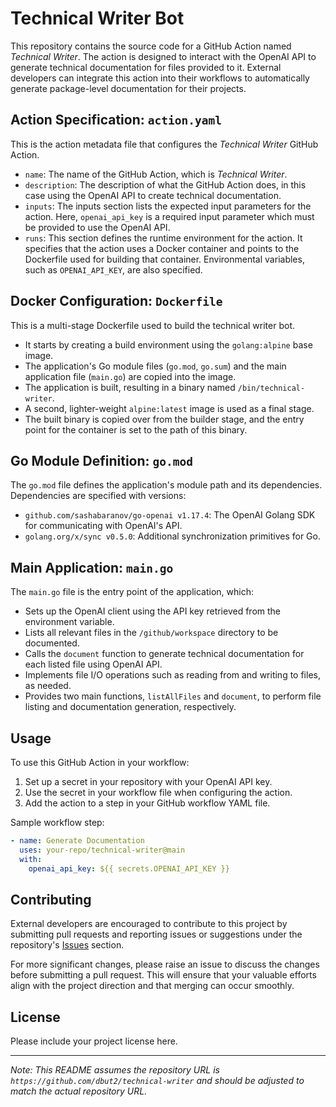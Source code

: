 # Technical Writer Bot

This repository contains the source code for a GitHub Action named *Technical Writer*. The action is designed to interact with the OpenAI API to generate technical documentation for files provided to it. External developers can integrate this action into their workflows to automatically generate package-level documentation for their projects.

## Action Specification: `action.yaml`

This is the action metadata file that configures the *Technical Writer* GitHub Action.

- `name`: The name of the GitHub Action, which is *Technical Writer*.
- `description`: The description of what the GitHub Action does, in this case using the OpenAI API to create technical documentation.
- `inputs`: The inputs section lists the expected input parameters for the action. Here, `openai_api_key` is a required input parameter which must be provided to use the OpenAI API.
- `runs`: This section defines the runtime environment for the action. It specifies that the action uses a Docker container and points to the Dockerfile used for building that container. Environmental variables, such as `OPENAI_API_KEY`, are also specified.

## Docker Configuration: `Dockerfile`

This is a multi-stage Dockerfile used to build the technical writer bot.

- It starts by creating a build environment using the `golang:alpine` base image.
- The application's Go module files (`go.mod`, `go.sum`) and the main application file (`main.go`) are copied into the image.
- The application is built, resulting in a binary named `/bin/technical-writer`.
- A second, lighter-weight `alpine:latest` image is used as a final stage.
- The built binary is copied over from the builder stage, and the entry point for the container is set to the path of this binary.

## Go Module Definition: `go.mod`

The `go.mod` file defines the application's module path and its dependencies. Dependencies are specified with versions:
- `github.com/sashabaranov/go-openai v1.17.4`: The OpenAI Golang SDK for communicating with OpenAI's API.
- `golang.org/x/sync v0.5.0`: Additional synchronization primitives for Go.

## Main Application: `main.go`

The `main.go` file is the entry point of the application, which:
- Sets up the OpenAI client using the API key retrieved from the environment variable.
- Lists all relevant files in the `/github/workspace` directory to be documented.
- Calls the `document` function to generate technical documentation for each listed file using OpenAI API.
- Implements file I/O operations such as reading from and writing to files, as needed.
- Provides two main functions, `listAllFiles` and `document`, to perform file listing and documentation generation, respectively.

## Usage

To use this GitHub Action in your workflow:

1. Set up a secret in your repository with your OpenAI API key.
2. Use the secret in your workflow file when configuring the action.
3. Add the action to a step in your GitHub workflow YAML file.

Sample workflow step:
```yaml
- name: Generate Documentation
  uses: your-repo/technical-writer@main
  with:
    openai_api_key: ${{ secrets.OPENAI_API_KEY }}
```

## Contributing

External developers are encouraged to contribute to this project by submitting pull requests and reporting issues or suggestions under the repository's [Issues](https://github.com/dbut2/technical-writer/issues) section.

For more significant changes, please raise an issue to discuss the changes before submitting a pull request. This will ensure that your valuable efforts align with the project direction and that merging can occur smoothly.

## License

Please include your project license here.

---
*Note: This README assumes the repository URL is `https://github.com/dbut2/technical-writer` and should be adjusted to match the actual repository URL.*